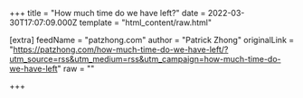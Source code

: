 
+++
title = "How much time do we have left?"
date = 2022-03-30T17:07:09.000Z
template = "html_content/raw.html"

[extra]
feedName = "patzhong.com"
author = "Patrick Zhong"
originalLink = "https://patzhong.com/how-much-time-do-we-have-left/?utm_source=rss&utm_medium=rss&utm_campaign=how-much-time-do-we-have-left"
raw = ""

+++

